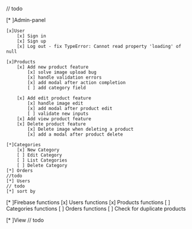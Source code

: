 // todo 

[* ]Admin-panel

    [x]User
        [x] Sign in
        [x] Sign up
        [x] Log out - fix TypeError: Cannot read property 'loading' of null

    [x]Products
        [x] Add new product feature 
            [x] solve image upload bug
            [x] handle validation errors
            [x] add modal after action completion
            [ ] add category field

        [x] Add edit product feature
            [x] handle image edit
            [x] add modal after product edit
            [ ] validate new inputs
        [x] Add view product feature
        [x] Delete product feature
            [x] Delete image when deleting a product
            [x] add a modal after product delete

    [*]Categories 
        [x] New Category
        [ ] Edit Category
        [ ] List Categories
        [ ] Delete Category
    [*] Orders
    //todo
    [*] Users
    // todo
    [*] sort by 

[* ]Firebase functions
    [x] Users functions
    [x] Products functions
    [ ] Categories functions
    [ ] Orders functions
    [ ] Check for duplicate products

[* ]View 
    // todo